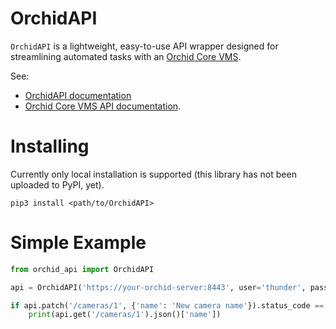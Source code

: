 # OrchidAPI
`OrchidAPI` is a lightweight, easy-to-use API wrapper designed for streamlining automated tasks with an [Orchid Core VMS](https://www.ipconfigure.com).

See:
- [OrchidAPI documentation](doc.md)
- [Orchid Core VMS API documentation](https://orchid.ipconfigure.com/api).

# Installing
Currently only local installation is supported (this library has not been uploaded to PyPI, yet).
```
pip3 install <path/to/OrchidAPI>
```

# Simple Example
```python
from orchid_api import OrchidAPI

api = OrchidAPI('https://your-orchid-server:8443', user='thunder', password='P@ssword')

if api.patch('/cameras/1', {'name': 'New camera name'}).status_code == 200:
    print(api.get('/cameras/1').json()['name'])
```
